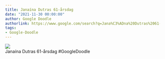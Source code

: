 ```yaml
---
title: Janaína Dutras 61-årsdag
date: "2021-11-30 00:00:00"
author: Google Doodle
authorlink: https://www.google.com/search?q=Jana%C3%ADna%20Dutras%2061-%C3%A5rsdag
tags:
- Google-Doodle
---
```

<img src="https://www.google.com/logos/doodles/2021/janaina-dutras-61st-birthday-6753651837109149.3-l.png" referrerpolicy="no-referrer"><br>Janaína Dutras 61-årsdag #GoogleDoodle